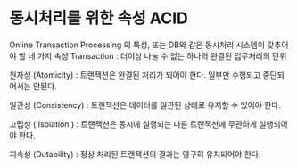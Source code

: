 # 동시처리를 위한 속성 ACID
Online Transaction Processing 의 특성, 또는 DB와 같은 동시처리 시스템이 갖추어야 할 네 가지 속성
Transaction : 더이상 나눌 수 없는 하나의 완결된 업무처리의 단위 

원자성 (Atomicity) : 트랜잭션은 완결된 처리가 되어야 한다. 일부만 수행되고 중단되어서는 안된다.

일관성 (Consistency) : 트랜잭션은 데이터를 일관된 상태로 유지할 수 있어야 한다.

고립성 ( Isolation ) : 트랜잭션은 동시에 실행되는 다른 트랜잭션에 무관하게 실행되어야 한다.

지속성 (Dutability) : 정상 처리된 트랜잭션의 결과는 영구히 유지되어야 한다.
